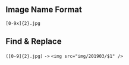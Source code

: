 ## Image Name Format
`[0-9x]{2}.jpg`

## Find & Replace
`([0-9]{2}.jpg)` `->` `<img src="img/201903/$1" />`
